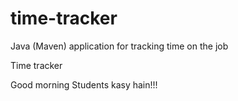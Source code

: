 # time-tracker
Java (Maven) application for tracking time on the job

Time tracker

Good morning Students kasy hain!!!
